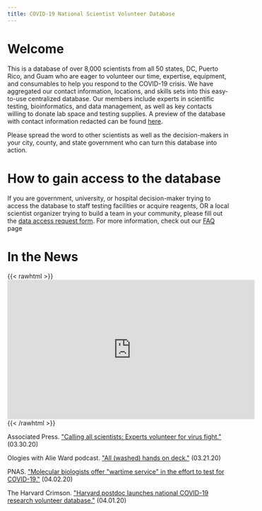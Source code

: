 ```yaml
---
title: COVID-19 National Scientist Volunteer Database
---
```

# Welcome

This is a database of over 8,000 scientists from all 50 states, DC, Puerto Rico, and Guam who are eager to volunteer our time, expertise, equipment, and consumables to help you respond to the COVID-19 crisis. We have aggregated our contact information, locations, and skills sets into this easy-to-use centralized database. Our members include experts in scientific testing, bioinformatics, and data management, as well as key contacts willing to donate lab space and testing supplies. A preview of the database with contact information redacted can be found [here](https://covid19sci.org/public-db/).

Please spread the word to other scientists as well as the decision-makers in your city, county, and state government who can turn this database into action.



# How to gain access to the database

If you are government, university, or hospital decision-maker trying to access the database to staff testing facilities or acquire reagents, OR a local scientist organizer trying to build a team in your community, please fill out the [data access request form](https://covid19sci.org/access/). For more information, check out our [FAQ](https://covid19sci.org/faq/) page 



# In the News

{{< rawhtml >}}<iframe width="560" height="315" src="https://www.youtube-nocookie.com/embed/k2PtedjVYBQ" frameborder="0" allow="accelerometer; autoplay; encrypted-media; gyroscope; picture-in-picture" allowfullscreen></iframe>{{< /rawhtml >}}

Associated Press. ["Calling all scientists: Experts volunteer for virus fight."](https://apnews.com/8e9e0a20377f0547629e226f0f73f909) (03.30.20)

Ologies with Alie Ward podcast. ["All (washed) hands on deck."](https://www.alieward.com/ologies/handsondeck) (03.21.20)

PNAS. ["Molecular biologists offer "wartime service" in the effort to test for COVID-19."](http://blog.pnas.org/2020/04/preview-inner-workings-molecular-biologists-offer-wartime-service-in-the-effort-to-test-for-covid-19/) (04.02.20)

The Harvard Crimson. ["Harvard postdoc launches national COVID-19 research volunteer database."](https://www.thecrimson.com/article/2020/4/1/harvard-coronavirus-postdoc-volunteer-researcher-form/) (04.01.20)